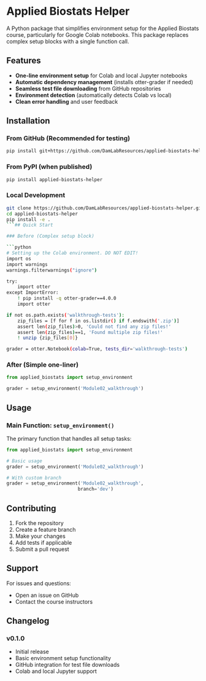 # Applied Biostats Helper

A Python package that simplifies environment setup for the Applied Biostats course, particularly for Google Colab notebooks. This package replaces complex setup blocks with a single function call.

## Features

- **One-line environment setup** for Colab and local Jupyter notebooks
- **Automatic dependency management** (installs otter-grader if needed)
- **Seamless test file downloading** from GitHub repositories
- **Environment detection** (automatically detects Colab vs local)
- **Clean error handling** and user feedback

## Installation

### From GitHub (Recommended for testing)

```bash
pip install git+https://github.com/DamLabResources/applied-biostats-helper.git.
```

### From PyPI (when published)

```bash
pip install applied-biostats-helper
```

### Local Development

```bash
git clone https://github.com/DamLabResources/applied-biostats-helper.git
cd applied-biostats-helper
pip install -e .
```## Quick Start

### Before (Complex setup block)

```python
# Setting up the Colab environment. DO NOT EDIT!
import os
import warnings
warnings.filterwarnings("ignore")

try:
    import otter
except ImportError:
    ! pip install -q otter-grader==4.0.0
    import otter

if not os.path.exists('walkthrough-tests'):
    zip_files = [f for f in os.listdir() if f.endswith('.zip')]
    assert len(zip_files)>0, 'Could not find any zip files!'
    assert len(zip_files)==1, 'Found multiple zip files!'
    ! unzip {zip_files[0]}

grader = otter.Notebook(colab=True, tests_dir='walkthrough-tests')
```

### After (Simple one-liner)

```python
from applied_biostats import setup_environment

grader = setup_environment('Module02_walkthrough')
```

## Usage

### Main Function: `setup_environment()`

The primary function that handles all setup tasks:

```python
from applied_biostats import setup_environment

# Basic usage
grader = setup_environment('Module02_walkthrough')

# With custom branch
grader = setup_environment('Module02_walkthrough',
                          branch='dev')

```

## Contributing

1. Fork the repository
2. Create a feature branch
3. Make your changes
4. Add tests if applicable
5. Submit a pull request

## Support

For issues and questions:
- Open an issue on GitHub
- Contact the course instructors

## Changelog

### v0.1.0
- Initial release
- Basic environment setup functionality
- GitHub integration for test file downloads
- Colab and local Jupyter support 

